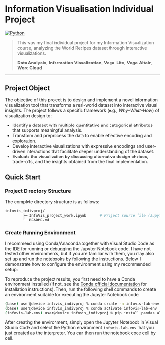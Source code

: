# Information Visualisation Individual Project

[![Python](https://img.shields.io/badge/python-3.10-blue.svg)](#)

> This was my final individual project for my Information Visualization course, analyzing the World Recipes dataset through interactive visualizations.
> 
> **Data Analysis**, **Information Visualization**, **Vega-Lite**, **Vega-Altair**, **Word Cloud**

---

## Project Object

The objective of this project is to design and implement a novel information visualization tool that transforms a real-world dataset into interactive visual insights. The project follows a specific framework (e.g., *Why–What–How*) of visualization design to:
- Identify a dataset with multiple quantitative and categorical attributes that supports meaningful analysis.
- Transform and preprocess the data to enable effective encoding and exploration.
- Develop interactive visualizations with expressive encodings and user-driven interactions that facilitate deeper understanding of the dataset.
- Evaluate the visualization by discussing alternative design choices, trade-offs, and the insights obtained from the final implementation.

## Quick Start

### Project Directory Structure

The complete directory structure is as follows:

```bash
infovis_indivproj/
        ├─ InfoVis_project_work.ipynb      # Project source file (Jupyter notebook format)
        └─ README.md
```

### Create Running Environment

I recommend using Conda/Anaconda together with Visual Studio Code as the IDE for running or debugging the Jupyter Notebook code. I have not tested other environments, but if you are familiar with them, you may also set up and run the notebooks by following the instructions. Below, I demonstrate how to configure the environment using my recommended setup:

To reproduce the project results, you first need to have a Conda environment installed (if not, see the [Conda official documentation](https://docs.conda.io/projects/conda/en/stable/) for installation instructions). Then, run the following shell commands to create an environment suitable for executing the Jupyter Notebook code:

```bash
(base) user@device infovis_indivproj % conda create -n infovis-lab-env python=3.10 -y
(base) user@device infovis_indivproj % conda activate infovis-lab-env
(infovis-lab-env) user@device infovis_indivproj % pip install pandas altair matplotlib vega_datasets wordcloud
```

After creating the environment, simply open the Jupyter Notebook in Visual Studio Code and select the Python environment `infovis-lab-env` that you just created as the interpreter. You can then run the notebook code cell by cell.
